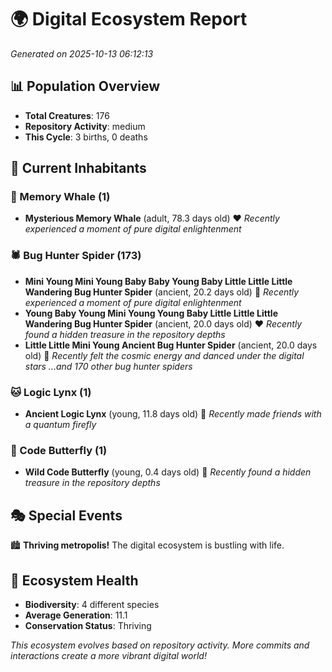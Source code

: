 # 🌍 Digital Ecosystem Report
*Generated on 2025-10-13 06:12:13*

## 📊 Population Overview
- **Total Creatures**: 176
- **Repository Activity**: medium
- **This Cycle**: 3 births, 0 deaths

## 👥 Current Inhabitants

### 🐋 Memory Whale (1)
- **Mysterious Memory Whale** (adult, 78.3 days old) ❤️
  *Recently experienced a moment of pure digital enlightenment*

### 🕷️ Bug Hunter Spider (173)
- **Mini Young Mini Young Baby Baby Young Baby Little Little Little Wandering Bug Hunter Spider** (ancient, 20.2 days old) 💛
  *Recently experienced a moment of pure digital enlightenment*
- **Young Baby Young Mini Young Young Baby Little Little Little Wandering Bug Hunter Spider** (ancient, 20.0 days old) ❤️
  *Recently found a hidden treasure in the repository depths*
- **Little Little Mini Young Ancient Bug Hunter Spider** (ancient, 20.0 days old) 💛
  *Recently felt the cosmic energy and danced under the digital stars*
  *...and 170 other bug hunter spiders*

### 🐱 Logic Lynx (1)
- **Ancient Logic Lynx** (young, 11.8 days old) 💚
  *Recently made friends with a quantum firefly*

### 🦋 Code Butterfly (1)
- **Wild Code Butterfly** (young, 0.4 days old) 💚
  *Recently found a hidden treasure in the repository depths*

## 🎭 Special Events

🏙️ **Thriving metropolis!** The digital ecosystem is bustling with life.

## 🔬 Ecosystem Health
- **Biodiversity**: 4 different species
- **Average Generation**: 11.1
- **Conservation Status**: Thriving

*This ecosystem evolves based on repository activity. More commits and interactions create a more vibrant digital world!*